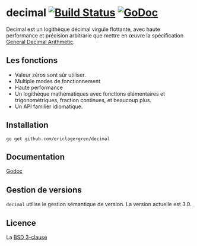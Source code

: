# decimal [![Build Status](https://travis-ci.org/ericlagergren/decimal.png?branch=master)](https://travis-ci.org/ericlagergren/decimal) [![GoDoc](https://godoc.org/github.com/ericlagergren/decimal?status.svg)](https://godoc.org/github.com/ericlagergren/decimal)

Decimal est un logithèque décimal virgule flottante, avec haute performance et
précision arbitrarie que mettre en œuvre la spécification
[General Decimal Arithmetic](http://speleotrove.com/decimal/).

## Les fonctions

 * Valeur zéros sont sûr utiliser.
 * Multiple modes de fonctionnement 
 * Haute performance
 * Un logithèque mathématiques avec fonctions élémentaires et trigonométriques,
   fraction continues, et beaucoup plus.
 * Un API familier idiomatique.

## Installation

`go get github.com/ericlagergren/decimal`

## Documentation

[Godoc](http://godoc.org/github.com/ericlagergren/decimal)

## Gestion de versions

`decimal` utilise le gestion sémantique de version. La version actuelle est 3.0.

## Licence

La [BSD 3-clause](https://github.com/ericlagergren/decimal/blob/master/LICENSE)
